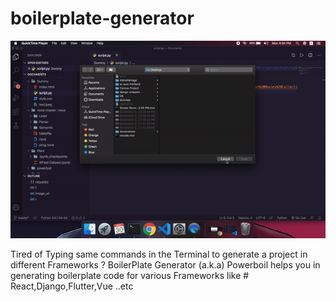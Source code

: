 # boilerplate-generator 
![Alt Text](./powerboil.gif)

Tired of Typing same commands in the Terminal to generate a project in different Frameworks ? BoilerPlate Generator (a.k.a) Powerboil helps you in generating boilerplate code for various Frameworks like # React,Django,Flutter,Vue ..etc
